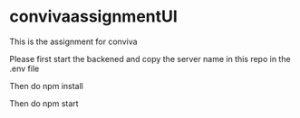 # convivaassignmentUI

This is the assignment for conviva

Please first start the backened and copy the server name in this repo in the .env file

Then do npm install

Then do npm start
